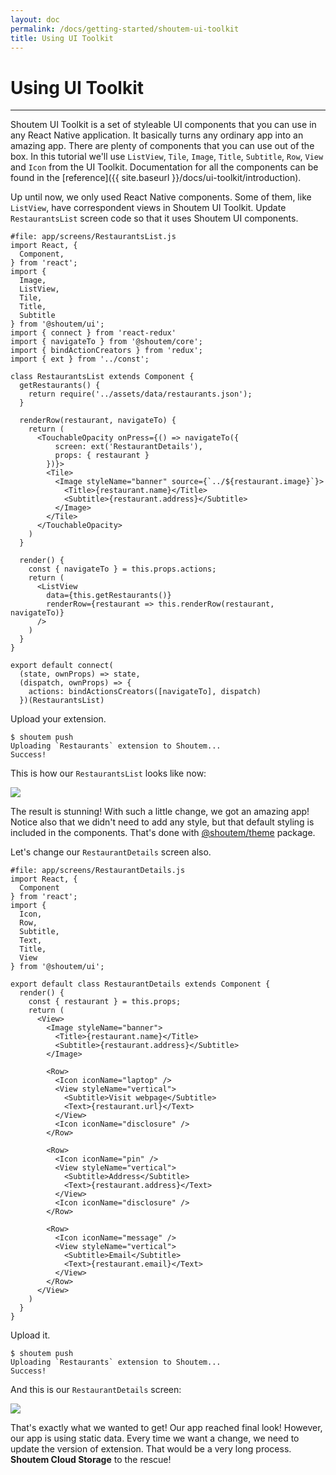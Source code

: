 ```yaml
---
layout: doc
permalink: /docs/getting-started/shoutem-ui-toolkit
title: Using UI Toolkit
---
```


# Using UI Toolkit
<hr />

Shoutem UI Toolkit is a set of styleable UI components that you can use in any React Native application. It basically turns any ordinary app into an amazing app. There are plenty of components that you can use out of the box. In this tutorial we'll use `ListView`, `Tile`, `Image`, `Title`, `Subtitle`, `Row`, `View` and `Icon` from the UI Toolkit. Documentation for all the components can be found in the [reference]({{ site.baseurl }}/docs/ui-toolkit/introduction).

Up until now, we only used React Native components. Some of them, like `ListView`, have correspondent views in Shoutem UI Toolkit. Update `RestaurantsList` screen code so that it uses Shoutem UI components.

```JSX{4-10,27-32,41}
#file: app/screens/RestaurantsList.js
import React, {
  Component,
} from 'react';
import {
  Image,
  ListView,
  Tile,
  Title,
  Subtitle
} from '@shoutem/ui';
import { connect } from 'react-redux'
import { navigateTo } from '@shoutem/core';
import { bindActionCreators } from 'redux';
import { ext } from '../const';

class RestaurantsList extends Component {
  getRestaurants() {
    return require('../assets/data/restaurants.json');
  }

  renderRow(restaurant, navigateTo) {
    return (
      <TouchableOpacity onPress={() => navigateTo({
          screen: ext('RestaurantDetails'),
          props: { restaurant }
        })}>
        <Tile>
          <Image styleName="banner" source={`../${restaurant.image}`}>
            <Title>{restaurant.name}</Title>
            <Subtitle>{restaurant.address}</Subtitle>
          </Image>
        </Tile>
      </TouchableOpacity>
    )
  }

  render() {
    const { navigateTo } = this.props.actions;
    return (
      <ListView
        data={this.getRestaurants()}
        renderRow={restaurant => this.renderRow(restaurant, navigateTo)}
      />
    )
  }
}

export default connect(
  (state, ownProps) => state,
  (dispatch, ownProps) => {
    actions: bindActionsCreators([navigateTo], dispatch)
  })(RestaurantsList)
```

Upload your extension.

```ShellSession
$ shoutem push
Uploading `Restaurants` extension to Shoutem...
Success!
```

This is how our `RestaurantsList` looks like now:

<p class="image">
<img src='{{ site.baseurl }}/img/getting-started/extension-rich-list.png'/>
</p>

The result is stunning! With such a little change, we got an amazing app! Notice also that we didn't need to add any style, but that default styling is included in the components. That's done with [@shoutem/theme](/docs/coming-soon) package.

Let's change our `RestaurantDetails` screen also.

```JSX{4-11,17-50}
#file: app/screens/RestaurantDetails.js
import React, {
  Component
} from 'react';
import {
  Icon,
  Row,
  Subtitle,
  Text,
  Title,
  View
} from '@shoutem/ui';

export default class RestaurantDetails extends Component {
  render() {
    const { restaurant } = this.props;
    return (
      <View>
        <Image styleName="banner">
          <Title>{restaurant.name}</Title>
          <Subtitle>{restaurant.address}</Subtitle>
        </Image>
        
        <Row>
          <Icon iconName="laptop" />
          <View styleName="vertical">
            <Subtitle>Visit webpage</Subtitle>
            <Text>{restaurant.url}</Text>
          </View>
          <Icon iconName="disclosure" />
        </Row>

        <Row>
          <Icon iconName="pin" />
          <View styleName="vertical">
            <Subtitle>Address</Subtitle>
            <Text>{restaurant.address}</Text>
          </View>
          <Icon iconName="disclosure" />
        </Row>

        <Row>
          <Icon iconName="message" />
          <View styleName="vertical">
            <Subtitle>Email</Subtitle>
            <Text>{restaurant.email}</Text>
          </View>
        </Row>
      </View>
    )
  }
}
```

Upload it.

```ShellSession
$ shoutem push
Uploading `Restaurants` extension to Shoutem...
Success!
```

And this is our `RestaurantDetails` screen:

<p class="image">
<img src='{{ site.baseurl }}/img/getting-started/extension-rich-details.png'/>
</p>

That's exactly what we wanted to get! Our app reached final look! However, our app is using static data. Every time we want a change, we need to update the version of extension. That would be a very long process. **Shoutem Cloud Storage** to the rescue!